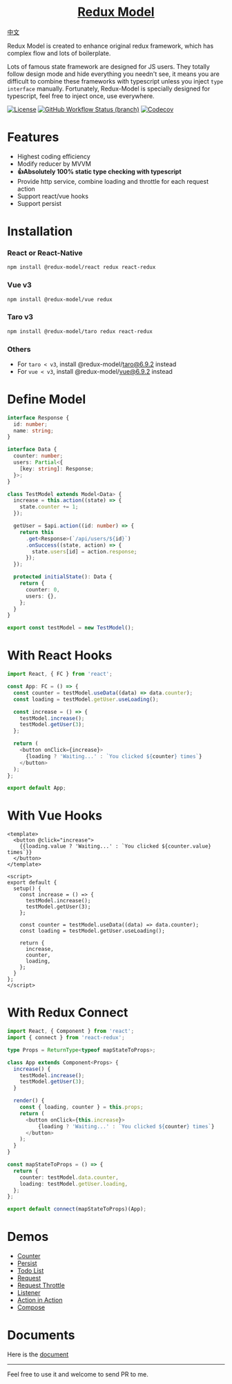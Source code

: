 <h1 align="center">
  <a href="https://redux-model.github.io/redux-model">
    Redux Model
  </a>
</h1>

[中文](./README.md)

Redux Model is created to enhance original redux framework, which has complex flow and lots of boilerplate.

Lots of famous state framework are designed for JS users. They totally follow design mode and hide everything you needn't see, it means you are difficult to combine these frameworks with typescript unless you inject `type interface` manually. Fortunately, Redux-Model is specially designed for typescript, feel free to inject once, use everywhere.

[![License](https://img.shields.io/github/license/redux-model/redux-model)](https://github.com/redux-model/redux-model/blob/master/LICENSE)
[![GitHub Workflow Status (branch)](https://img.shields.io/github/workflow/status/redux-model/redux-model/CI/master)](https://github.com/redux-model/redux-model/actions)
[![Codecov](https://img.shields.io/codecov/c/github/redux-model/redux-model)](https://codecov.io/gh/redux-model/redux-model)


# Features

* Highest coding efficiency
* Modify reducer by MVVM
* **👍Absolutely 100% static type checking with typescript**
* Provide http service, combine loading and throttle for each request action
* Support react/vue hooks
* Support persist

# Installation

### React or React-Native
```bash
npm install @redux-model/react redux react-redux
```

### Vue v3
```bash
npm install @redux-model/vue redux
```

### Taro v3
```bash
npm install @redux-model/taro redux react-redux
```

### Others
* For `taro < v3`, install @redux-model/taro@6.9.2 instead
* For `vue < v3`, install @redux-model/vue@6.9.2 instead

# Define Model
```typescript
interface Response {
  id: number;
  name: string;
}

interface Data {
  counter: number;
  users: Partial<{
    [key: string]: Response;
  }>;
}

class TestModel extends Model<Data> {
  increase = this.action((state) => {
    state.counter += 1;
  });

  getUser = $api.action((id: number) => {
    return this
      .get<Response>(`/api/users/${id}`)
      .onSuccess((state, action) => {
        state.users[id] = action.response;
      });
  });

  protected initialState(): Data {
    return {
      counter: 0,
      users: {},
    };
  }
}

export const testModel = new TestModel();
```

# With React Hooks
```typescript jsx
import React, { FC } from 'react';

const App: FC = () => {
  const counter = testModel.useData((data) => data.counter);
  const loading = testModel.getUser.useLoading();

  const increase = () => {
    testModel.increase();
    testModel.getUser(3);
  };

  return (
    <button onClick={increase}>
      {loading ? 'Waiting...' : `You clicked ${counter} times`}
    </button>
  );
};

export default App;
```

# With Vue Hooks
```vue
<template>
  <button @click="increase">
    {{loading.value ? 'Waiting...' : `You clicked ${counter.value} times`}}
  </button>
</template>

<script>
export default {
  setup() {
    const increase = () => {
      testModel.increase();
      testModel.getUser(3);
    };

    const counter = testModel.useData((data) => data.counter);
    const loading = testModel.getUser.useLoading();

    return {
      increase,
      counter,
      loading,
    };
  }
};
</script>
```

# With Redux Connect
```typescript jsx
import React, { Component } from 'react';
import { connect } from 'react-redux';

type Props = ReturnType<typeof mapStateToProps>;

class App extends Component<Props> {
  increase() {
    testModel.increase();
    testModel.getUser(3);
  }

  render() {
    const { loading, counter } = this.props;
    return (
      <button onClick={this.increase}>
          {loading ? 'Waiting...' : `You clicked ${counter} times`}
      </button>
    );
  }
}

const mapStateToProps = () => {
  return {
    counter: testModel.data.counter,
    loading: testModel.getUser.loading,
  };
};

export default connect(mapStateToProps)(App);
```

# Demos
* [Counter](https://codesandbox.io/s/redux-model-react-counter-zdgjh)
* [Persist](https://codesandbox.io/s/redux-model-react-persist-uwhy8)
* [Todo List](https://codesandbox.io/s/redux-model-react-todo-list-zn4nv)
* [Request](https://codesandbox.io/s/redux-model-react-request-1ocyn)
* [Request Throttle](https://codesandbox.io/s/redux-model-react-request-throttle-77mfy)
* [Listener](https://codesandbox.io/s/redux-model-react-listener-p7khk)
* [Action in Action](https://codesandbox.io/s/redux-model-react-action-in-action-oewkv)
* [Compose](https://codesandbox.io/s/redux-model-react-compose-42wrc)

# Documents

Here is the [document](https://redux-model.github.io/redux-model)

---------------------

Feel free to use it and welcome to send PR to me.

